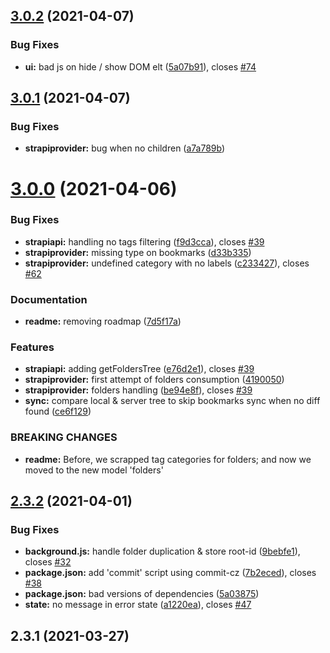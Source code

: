 ## [3.0.2](https://github.com/julienfroidefond/strapi-bookmarks/compare/v3.0.1...v3.0.2) (2021-04-07)


### Bug Fixes

* **ui:** bad js on hide / show DOM elt ([5a07b91](https://github.com/julienfroidefond/strapi-bookmarks/commit/5a07b9147540a94a5eb6ffe4b8b8299a08987c20)), closes [#74](https://github.com/julienfroidefond/strapi-bookmarks/issues/74)



## [3.0.1](https://github.com/julienfroidefond/strapi-bookmarks/compare/v3.0.0...v3.0.1) (2021-04-07)


### Bug Fixes

* **strapiprovider:** bug when no children ([a7a789b](https://github.com/julienfroidefond/strapi-bookmarks/commit/a7a789bcf0517b7cfcd4cd7a0836d5c3e30f09f1))



# [3.0.0](https://github.com/julienfroidefond/strapi-bookmarks/compare/v2.3.2...v3.0.0) (2021-04-06)


### Bug Fixes

* **strapiapi:** handling no tags filtering ([f9d3cca](https://github.com/julienfroidefond/strapi-bookmarks/commit/f9d3ccacc65fc3a3ddcd09584c9cf429f77e498b)), closes [#39](https://github.com/julienfroidefond/strapi-bookmarks/issues/39)
* **strapiprovider:** missing type on bookmarks ([d33b335](https://github.com/julienfroidefond/strapi-bookmarks/commit/d33b33502019f44b9e302b96f7ff1854848d6973))
* **strapiprovider:** undefined category with no labels ([c233427](https://github.com/julienfroidefond/strapi-bookmarks/commit/c2334277920fac8e7deff06f9b7b40b80b2ce7b4)), closes [#62](https://github.com/julienfroidefond/strapi-bookmarks/issues/62)


### Documentation

* **readme:** removing roadmap ([7d5f17a](https://github.com/julienfroidefond/strapi-bookmarks/commit/7d5f17a46a9ca8fbef6e754cbbb49d9b050bb380))


### Features

* **strapiapi:** adding getFoldersTree ([e76d2e1](https://github.com/julienfroidefond/strapi-bookmarks/commit/e76d2e142a7811d13676e5499f1292f507f41c9f)), closes [#39](https://github.com/julienfroidefond/strapi-bookmarks/issues/39)
* **strapiprovider:** first attempt of folders consumption ([4190050](https://github.com/julienfroidefond/strapi-bookmarks/commit/419005078e6b43dc16a0a59fcaa59566d4434675))
* **strapiprovider:** folders handling ([be94e8f](https://github.com/julienfroidefond/strapi-bookmarks/commit/be94e8ff24a2a8165da85e7d44dc56c3a33d7827)), closes [#39](https://github.com/julienfroidefond/strapi-bookmarks/issues/39)
* **sync:** compare local & server tree to skip bookmarks sync when no diff found ([ce6f129](https://github.com/julienfroidefond/strapi-bookmarks/commit/ce6f1294de643b0e52532545905e0a76738a084f))


### BREAKING CHANGES

* **readme:** Before, we scrapped tag categories for folders; and now we moved to the new model
'folders'



## [2.3.2](https://github.com/julienfroidefond/strapi-bookmarks/compare/v2.3.1...v2.3.2) (2021-04-01)


### Bug Fixes

* **background.js:** handle folder duplication & store root-id ([9bebfe1](https://github.com/julienfroidefond/strapi-bookmarks/commit/9bebfe17c32a40d8fc618054c59170cef0f932cb)), closes [#32](https://github.com/julienfroidefond/strapi-bookmarks/issues/32)
* **package.json:** add 'commit' script using commit-cz ([7b2eced](https://github.com/julienfroidefond/strapi-bookmarks/commit/7b2ecedb100060765aaf9af668cdf4d9c6cb3c1b)), closes [#38](https://github.com/julienfroidefond/strapi-bookmarks/issues/38)
* **package.json:** bad versions of dependencies ([5a03875](https://github.com/julienfroidefond/strapi-bookmarks/commit/5a03875b710ccd823360ea9b5f8546f115e9cad0))
* **state:** no message in error state ([a1220ea](https://github.com/julienfroidefond/strapi-bookmarks/commit/a1220ea3a0acda159872f7ccd32f2d6cec7787b6)), closes [#47](https://github.com/julienfroidefond/strapi-bookmarks/issues/47)



## 2.3.1 (2021-03-27)



